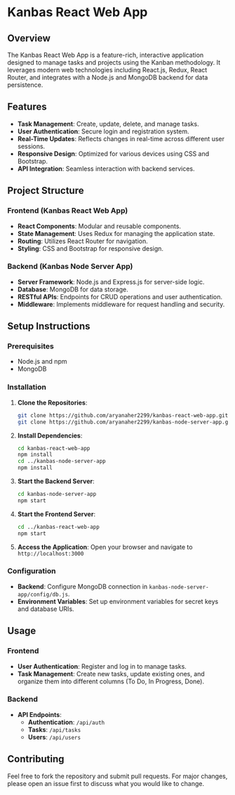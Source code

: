 
# Kanbas React Web App

## Overview

The Kanbas React Web App is a feature-rich, interactive application designed to manage tasks and projects using the Kanban methodology. It leverages modern web technologies including React.js, Redux, React Router, and integrates with a Node.js and MongoDB backend for data persistence.

## Features

- **Task Management**: Create, update, delete, and manage tasks.
- **User Authentication**: Secure login and registration system.
- **Real-Time Updates**: Reflects changes in real-time across different user sessions.
- **Responsive Design**: Optimized for various devices using CSS and Bootstrap.
- **API Integration**: Seamless interaction with backend services.

## Project Structure

### Frontend (Kanbas React Web App)
- **React Components**: Modular and reusable components.
- **State Management**: Uses Redux for managing the application state.
- **Routing**: Utilizes React Router for navigation.
- **Styling**: CSS and Bootstrap for responsive design.

### Backend (Kanbas Node Server App)
- **Server Framework**: Node.js and Express.js for server-side logic.
- **Database**: MongoDB for data storage.
- **RESTful APIs**: Endpoints for CRUD operations and user authentication.
- **Middleware**: Implements middleware for request handling and security.

## Setup Instructions

### Prerequisites

- Node.js and npm
- MongoDB

### Installation

1. **Clone the Repositories**:
    ```bash
    git clone https://github.com/aryanaher2299/kanbas-react-web-app.git
    git clone https://github.com/aryanaher2299/kanbas-node-server-app.git
    ```

2. **Install Dependencies**:
    ```bash
    cd kanbas-react-web-app
    npm install
    cd ../kanbas-node-server-app
    npm install
    ```

3. **Start the Backend Server**:
    ```bash
    cd kanbas-node-server-app
    npm start
    ```

4. **Start the Frontend Server**:
    ```bash
    cd ../kanbas-react-web-app
    npm start
    ```

5. **Access the Application**:
    Open your browser and navigate to `http://localhost:3000`

### Configuration

- **Backend**: Configure MongoDB connection in `kanbas-node-server-app/config/db.js`.
- **Environment Variables**: Set up environment variables for secret keys and database URIs.

## Usage

### Frontend
- **User Authentication**: Register and log in to manage tasks.
- **Task Management**: Create new tasks, update existing ones, and organize them into different columns (To Do, In Progress, Done).

### Backend
- **API Endpoints**:
    - **Authentication**: `/api/auth`
    - **Tasks**: `/api/tasks`
    - **Users**: `/api/users`

## Contributing

Feel free to fork the repository and submit pull requests. For major changes, please open an issue first to discuss what you would like to change.

